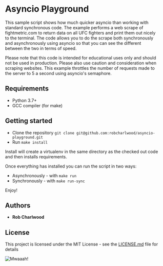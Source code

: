 # Asyncio Playground

This sample script shows how much quicker asyncio than working with standard synchronous code. The example performs a web scrape of fightmetric.com to return data on all UFC fighters and print them out nicely to the terminal. The code allows you to do the scrape both synchronously and asynchronously using asyncio so that you can see the different between the two in terms of speed.

Please note that this code is intended for educational uses only and should not be used in production. Please also use caution and consideration when scraping websites. This example throttles the number of requests made to the server to 5 a second using asyncio's semaphore.

## Requirements
* Python 3.7+
* GCC compiler (for make)

## Getting started

* Clone the repository ``git clone git@github.com:robcharlwood/asyncio-playground.git``
* Run ``make install``

Install will create a virtualenv in the same directory as the checked out code and then installs requirements.

Once everything has installed you can run the script in two ways:

* Asynchronously - with ``make run``
* Synchronously - with ``make run-sync``

Enjoy!

## Authors

* **Rob Charlwood**

## License

This project is licensed under the MIT License - see the [LICENSE.md](LICENSE) file for details

![Mwaaah!](https://media.giphy.com/media/l3q2LH45XElELRzRm/giphy.gif "Mwaaah!")

